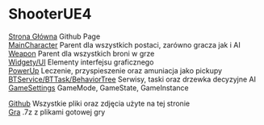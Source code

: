 # ShooterUE4
[Strona Główna](https://grzedzicki.github.io/ShooterUE4/) Github Page<br />
[MainCharacter](/MainCharacter/README.md) Parent dla wszystkich postaci, zarówno gracza jak i AI<br />
[Weapon](/Weapon/README.md) Parent dla wszystkich broni w grze<br />
[Widgety/UI](/Widget/README.md) Elementy interfejsu graficznego<br />
[PowerUp](/PowerUp/README.md) Leczenie, przyspieszenie oraz amuniacja jako pickupy<br />
[BTService/BTTask/BehaviorTree](/BT/README.md) Serwisy, taski oraz drzewka decyzyjne AI<br />
[GameSettings](/GameSettings/README.md) GameMode, GameState, GameInstance<br />

[Github](https://github.com/grzedzicki/ShooterUE4) Wszystkie pliki oraz zdjęcia użyte na tej stronie<br />
[Gra](https://drive.google.com/file/d/1BN9h0tFj6CCVj1jQGZcUJJSszosvIkIQ/view) .7z z plikami gotowej gry<br />
